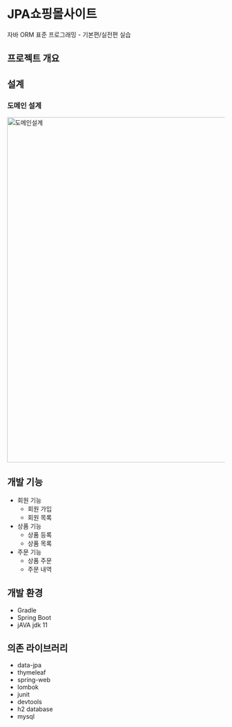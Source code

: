 # JPA쇼핑몰사이트
자바 ORM 표준 프로그래밍 - 기본편/실전편 실습
## 프로젝트 개요
## 설계
### 도메인 설계

<img width="800" alt="도메인설계" src="https://user-images.githubusercontent.com/76679463/105836499-99bd5f00-6010-11eb-86c6-c923eb42a6f8.PNG">


## 개발 기능
* 회원 기능
  * 회원 가입
  * 회원 목록
* 상품 기능
  * 상품 등록
  * 상품 목록
* 주문 기능
  * 상품 주문
  * 주문 내역

## 개발 환경
* Gradle
* Spring Boot
* jAVA jdk 11

## 의존 라이브러리
* data-jpa
* thymeleaf
* spring-web
* lombok
* junit
* devtools
* h2 database
* mysql
